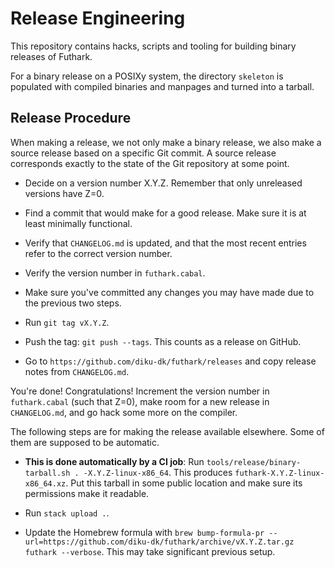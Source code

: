 Release Engineering
===================

This repository contains hacks, scripts and tooling for building
binary releases of Futhark.

For a binary release on a POSIXy system, the directory `skeleton` is
populated with compiled binaries and manpages and turned into a
tarball.

Release Procedure
-----------------

When making a release, we not only make a binary release, we also make
a source release based on a specific Git commit.  A source release
corresponds exactly to the state of the Git repository at some point.

 * Decide on a version number X.Y.Z.  Remember that only unreleased
   versions have Z=0.

 * Find a commit that would make for a good release.  Make sure it is
   at least minimally functional.

 * Verify that `CHANGELOG.md` is updated, and that the most recent
   entries refer to the correct version number.

 * Verify the version number in `futhark.cabal`.

 * Make sure you've committed any changes you may have made due to the
   previous two steps.

 * Run `git tag vX.Y.Z`.

 * Push the tag: `git push --tags`.  This counts as a release on
   GitHub.

 * Go to `https://github.com/diku-dk/futhark/releases` and copy
   release notes from `CHANGELOG.md`.

You're done!  Congratulations!  Increment the version number in
`futhark.cabal` (such that Z=0), make room for a new release in
`CHANGELOG.md`, and go hack some more on the compiler.

The following steps are for making the release available elsewhere.
Some of them are supposed to be automatic.

 * **This is done automatically by a CI job**: Run
   `tools/release/binary-tarball.sh . -X.Y.Z-linux-x86_64`.  This
   produces `futhark-X.Y.Z-linux-x86_64.xz`.  Put this tarball in some
   public location and make sure its permissions make it readable.

 * Run `stack upload .`.

 * Update the Homebrew formula with `brew bump-formula-pr
   --url=https://github.com/diku-dk/futhark/archive/vX.Y.Z.tar.gz
   futhark --verbose`.  This may take significant previous setup.
